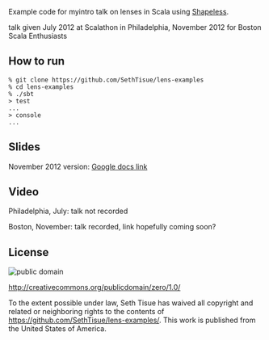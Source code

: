Example code for myintro talk on lenses in Scala using [Shapeless](https://github.com/milessabin/shapeless/).

talk given July 2012 at Scalathon in Philadelphia, November 2012 for Boston Scala Enthusiasts

## How to run

```text
% git clone https://github.com/SethTisue/lens-examples
% cd lens-examples
% ./sbt
> test
...
> console
...
```

## Slides

November 2012 version: [Google docs link](https://docs.google.com/presentation/d/17IizOgnxMA9MbuiQtxAjL0v5GZdhPMUm3XO65EaTCWQ/edit)

## Video

Philadelphia, July: talk not recorded

Boston, November: talk recorded, link hopefully coming soon?

## License

![public domain](http://i.creativecommons.org/p/zero/1.0/88x31.png)

http://creativecommons.org/publicdomain/zero/1.0/

To the extent possible under law, Seth Tisue has waived all copyright and related or neighboring rights to the contents of https://github.com/SethTisue/lens-examples/. This work is published from the United States of America.
